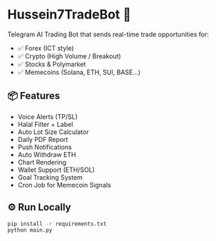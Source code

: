 # Hussein7TradeBot 🤖

Telegram AI Trading Bot that sends real-time trade opportunities for:

- ✅ Forex (ICT style)
- ✅ Crypto (High Volume / Breakout)
- ✅ Stocks & Polymarket
- ✅ Memecoins (Solana, ETH, SUI, BASE...)

## 📦 Features
- Voice Alerts (TP/SL)
- Halal Filter + Label
- Auto Lot Size Calculator
- Daily PDF Report
- Push Notifications
- Auto Withdraw ETH
- Chart Rendering
- Wallet Support (ETH/SOL)
- Goal Tracking System
- Cron Job for Memecoin Signals

## ⚙️ Run Locally
```bash
pip install -r requirements.txt
python main.py
